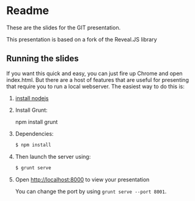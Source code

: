 # Readme

These are the slides for the GIT presentation.

This presentation is based on a fork of the Reveal.JS library

## Running the slides

If you want this quick and easy, you can just fire up Chrome and open index.html. But there are a host of features that are useful for presenting that require you to run a local webserver. The easiest way to do this is:

1. [install nodejs](http://nodejs.org/)

2. Install Grunt:

	npm install grunt

3. Dependencies:


   ```sh
   $ npm install
   ```

4. Then launch the server using:

    ```sh
   $ grunt serve
   ```

5. Open <http://localhost:8000> to view your presentation

   You can change the port by using `grunt serve --port 8001`.
